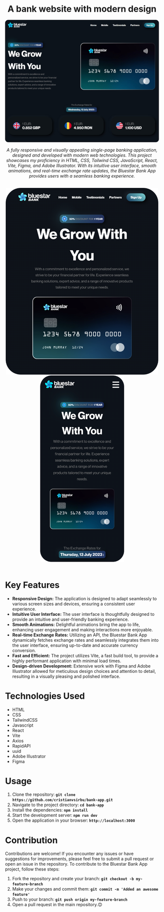 <h1 align="center">A bank website with modern design</h1>
<img src="src/assets/screenshots/ScreenshotPC.png"/>


<p align="center"><i>A fully responsive and visually appealing single-page banking application, designed and developed with modern web technologies. This project showcases my proficiency in HTML, CSS, Tailwind CSS, JavaScript, React, Vite, Figma, and Adobe Illustrator. With its intuitive user interface, smooth animations, and real-time exchange rate updates, the Bluestar Bank App provides users with a seamless banking experience.</i></p>
<br/>
<div align="center"><img src="src/assets/screenshots/ScreenshotTablet.png" width="500"/>
<img src="src/assets/screenshots/ScreenshotMobile.png" width="275"/></div>
<br/>

<h1 align="left">Key Features</h1>
<ul align="left">  
 <li><b>Responsive Design:</b> The application is designed to adapt seamlessly to various screen sizes and devices, ensuring a consistent user experience.</li>
 <li><b>Intuitive User Interface:</b> The user interface is thoughtfully designed to provide an intuitive and user-friendly banking experience.</li>
 <li><b>Smooth Animations:</b> Delightful animations bring the app to life, enhancing user engagement and making interactions more enjoyable.</li>
 <li><b>Real-time Exchange Rates:</b> Utilizing an API, the Bluestar Bank App dynamically fetches exchange rates and seamlessly integrates them into the user interface, ensuring up-to-date and accurate currency conversion.</li>
 <li><b>Fast and Efficient:</b> The project utilizes Vite, a fast build tool, to provide a highly performant application with minimal load times.</li>
 <li><b>Design-driven Development:</b> Extensive work with Figma and Adobe Illustrator allowed for meticulous design choices and attention to detail, resulting in a visually pleasing and polished interface.</li>
</ul>

<h1 align="left">Technologies Used</h1>
<ul>
  <li>HTML</li>
  <li>CSS</li>
  <li>TailwindCSS</li>
  <li>Javascript</li>
  <li>React</li>
  <li>Vite</li>
  <li>Axios</li>
  <li>RapidAPI</li>
  <li>uuid</li>
  <li>Adobe Illustrator</li>
  <li>Figma</li>
</ul>

<h1 align="left">Usage</h1>

1. Clone the repository:<b> `git clone https://github.com/cristianvsirbu/bank-app.git`</b>
2. Navigate to the project directory:<b> `cd bank-app`</b>
3. Install the dependencies:<b> `npm install`</b>
4. Start the development server:<b> `npm run dev`</b>
5. Open the application in your browser:<b> `http://localhost:3000`</b>

<h1 align="left">Contribution</h1>

Contributions are welcome! If you encounter any issues or have suggestions for improvements, please feel free to submit a pull request or open an issue in the repository. To contribute to the Bluestar Bank App project, follow these steps:

1. Fork the repository and create your branch:<b> `git checkout -b my-feature-branch`</b>
2. Make your changes and commit them:<b> `git commit -m 'Added an awesome feature'`</b>
3. Push to your branch:<b> `git push origin my-feature-branch`</b>
4. Open a pull request in the main repository.😊

